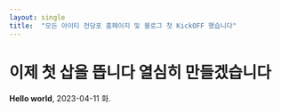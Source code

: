 ```yaml
---
layout: single
title:  "모든 아이티 전당포 홈페이지 및 블로그 첫 KickOFF 했습니다"
---
```


# 이제 첫 삽을 뜹니다 열심히 만들겠습니다

**Hello world**, 2023-04-11 화.

